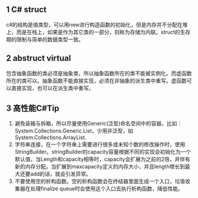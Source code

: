 ## 1 C# struct
c#的结构是值类型，可以用new进行构造函数的初始化，但是内存并不分配在堆上，而是在栈上，如果是作为其它类的一部分，则称为存储为内联。struct的生存期的限制与简单的数据类型一致。

## 2 abstruct virtual
包含抽象函数的类必须是抽象类，所以抽象函数所在的类不能被实例化。而虚函数所在的类可以。抽象函数不能直接实现，必须在非抽象的派生类中重写。虚函数可以直接实现，也可以在派生类中重写。

## 3 高性能C#Tip
1. 避免装箱与拆箱，所以尽量使用Generic(泛型)命名空间中的容器，比如：System.Collections.Generic.List<T>，少用非泛型，如System.Collections.ArrayList.
2. 字符串连接，在一个字符串上需要进行很多或未知个数的修改操作时，使用StringBuilder。stringBuilder的capacity容量根据不同的实现会初始化为一个默认值，当Length和capacity相等时，capacity会扩展为之前的2倍，并伴有新的内存分配。当扩展到maxcapacity定义的内存大小，并且length增长到最大还要add的话，就会引发异常。
3. 不要使用空的析构函数。空的析构函数会在终结器里面生成一个入口，垃圾收集器在处理finalize queue时会使用这个入口去执行析构函数，降低性能。